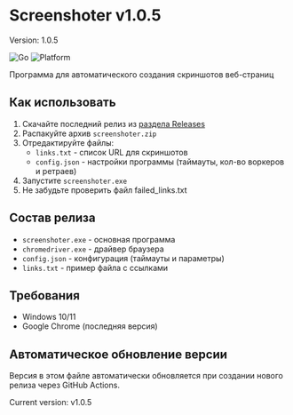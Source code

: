 # Screenshoter v1.0.5
Version: 1.0.5

![Go](https://img.shields.io/badge/Go-1.24+-blue)
![Platform](https://img.shields.io/badge/Platform-Windows-lightgrey)

Программа для автоматического создания скриншотов веб-страниц

## Как использовать

1. Скачайте последний релиз из [раздела Releases](https://github.com/Kiveri/screenshoter/releases)
2. Распакуйте архив `screenshoter.zip`
3. Отредактируйте файлы:
    - `links.txt` - список URL для скриншотов
    - `config.json` - настройки программы (таймауты, кол-во воркеров и ретраев)
4. Запустите `screenshoter.exe`
5. Не забудьте проверить файл failed_links.txt

## Состав релиза
- `screenshoter.exe` - основная программа
- `chromedriver.exe` - драйвер браузера
- `config.json` - конфигурация (таймауты и параметры)
- `links.txt` - пример файла с ссылками

## Требования
- Windows 10/11
- Google Chrome (последняя версия)

## Автоматическое обновление версии
Версия в этом файле автоматически обновляется при создании нового релиза через GitHub Actions.

<!-- Эти строки важны для автообновления -->
Current version: v1.0.5
<!-- End version marker -->
